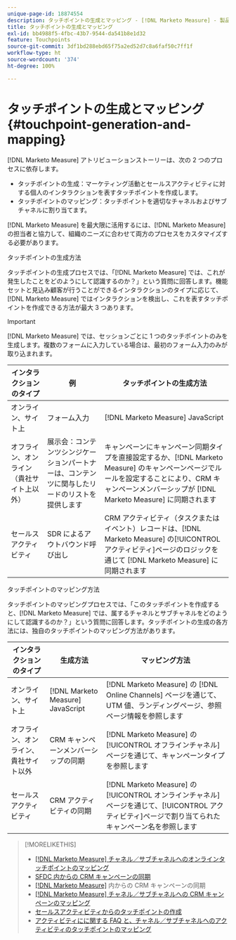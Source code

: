 ```yaml
---
unique-page-id: 18874554
description: タッチポイントの生成とマッピング - [!DNL Marketo Measure] - 製品ドキュメント
title: タッチポイントの生成とマッピング
exl-id: bb4988f5-4fbc-43b7-9544-da541b8e1d32
feature: Touchpoints
source-git-commit: 3df1bd288ebd65f75a2ed52d7c8a6faf50c7ff1f
workflow-type: ht
source-wordcount: '374'
ht-degree: 100%

---
```


# タッチポイントの生成とマッピング {#touchpoint-generation-and-mapping}

[!DNL Marketo Measure] アトリビューションストーリーは、次の 2 つのプロセスに依存します。

* タッチポイントの生成：マーケティング活動とセールスアクティビティに対する個人のインタラクションを表すタッチポイントを作成します。
* タッチポイントのマッピング：タッチポイントを適切なチャネルおよびサブチャネルに割り当てます。

[!DNL Marketo Measure] を最大限に活用するには、[!DNL Marketo Measure] の担当者と協力して、組織のニーズに合わせて両方のプロセスをカスタマイズする必要があります。

タッチポイントの生成方法

タッチポイントの生成プロセスでは、「[!DNL Marketo Measure] では、これが発生したことをどのようにして認識するのか？」という質問に回答します。機能セットと見込み顧客が行うことができるインタラクションのタイプに応じて、[!DNL Marketo Measure] ではインタラクションを検出し、これを表すタッチポイントを作成できる方法が最大 3 つあります。

>[!IMPORTANT]
>
>[!DNL Marketo Measure] では、セッションごとに 1 つのタッチポイントのみを生成します。複数のフォームに入力している場合は、最初のフォーム入力のみが取り込まれます。

| **インタラクションのタイプ** | **例** | **タッチポイントの生成方法** |
|---|---|---|
| オンライン、サイト上 | フォーム入力 | [!DNL Marketo Measure] JavaScript |
| オフライン、オンライン（貴社サイト上以外） | 展示会：コンテンツシンジケーションパートナーは、コンテンツに関与したリードのリストを提供します | キャンペーンにキャンペーン同期タイプを直接設定するか、[!DNL Marketo Measure] のキャンペーンページでルールを設定することにより、CRM キャンペーンメンバーシップが [!DNL Marketo Measure] に同期されます |
| セールスアクティビティ | SDR によるアウトバウンド呼び出し | CRM アクティビティ（タスクまたはイベント）レコードは、[!DNL Marketo Measure] の[!UICONTROL アクティビティ]ページのロジックを通じて [!DNL Marketo Measure] に同期されます |

タッチポイントのマッピング方法

タッチポイントのマッピングプロセスでは、「このタッチポイントを作成すると、[!DNL Marketo Measure] では、属するチャネルとサブチャネルをどのようにして認識するのか？」という質問に回答します。タッチポイントの生成の各方法には、独自のタッチポイントのマッピング方法があります。

| **インタラクションのタイプ** | **生成方法** | **マッピング方法** |
|---|---|---|
| オンライン、サイト上 | [!DNL Marketo Measure] JavaScript | [!DNL Marketo Measure] の [!DNL Online Channels] ページを通じて、UTM 値、ランディングページ、参照ページ情報を参照します |
| オフライン、オンライン、貴社サイト以外 | CRM キャンペーンメンバーシップの同期 | [!DNL Marketo Measure] の[!UICONTROL オフラインチャネル]ページを通じて、キャンペーンタイプを参照します |
| セールスアクティビティ | CRM アクティビティの同期 | [!DNL Marketo Measure] の[!UICONTROL オンラインチャネル]ページを通じて、[!UICONTROL アクティビティ]ページで割り当てられたキャンペーン名を参照します |

>[!MORELIKETHIS]
>
>* [ [!DNL Marketo Measure]  チャネル／サブチャネルへのオンラインタッチポイントのマッピング](/help/channel-tracking-and-setup/online-channels/online-custom-channel-setup.md)
>* [SFDC 内からの CRM キャンペーンの同期](/help/channel-tracking-and-setup/offline-channels/deprecated-processes/syncing-offline-campaigns.md)
>* [ [!DNL Marketo Measure]](/help/channel-tracking-and-setup/offline-channels/custom-campaign-sync.md) 内からの CRM キャンペーンの同期
>* [ [!DNL Marketo Measure]  チャネル／サブチャネルへの CRM キャンペーンのマッピング](/help/channel-tracking-and-setup/offline-channels/offline-custom-channel-setup.md)
>* [セールスアクティビティからのタッチポイントの作成](/help/advanced-marketo-measure-features/activities-attribution/salesforce-activities-attribution.md)
>* [アクティビティにに関する FAQ と、チャネル／サブチャネルへのアクティビティのタッチポイントのマッピング](/help/advanced-marketo-measure-features/activities-attribution/activities-attribution-faq.md)

